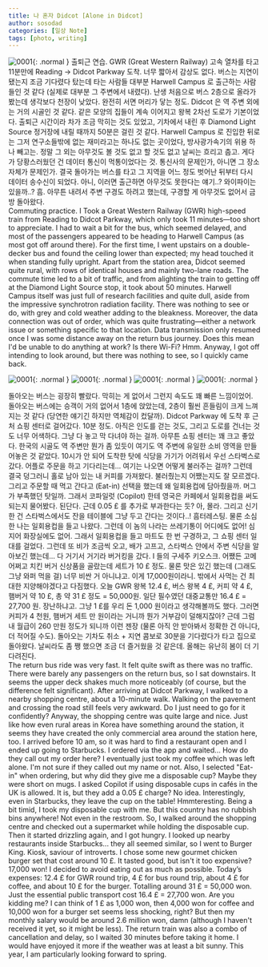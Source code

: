```yaml
---
title: 나 혼자 Didcot [Alone in Didcot]
author: sosodad
categories: [일상 Note]
tags: [photo, writing]
---
```


![0001](https://onedrive.live.com/embed?resid=F96DE3EAE83811FB%2182974&authkey=%21AI0y3qaFhOpFBU8&width=1024){: .normal }
출퇴근 연습. GWR (Great Western Railway) 고속 열차를 타고 11분만에 Reading -> Didcot Parkway 도착. 너무 짧아서 감상도 없다. 버스는 지연이 됐는지 조금 기다렸다 탔는데 타는 사람들 대부분 Harwell Campus 로 출근하는 사람들인 것 같다 (실제로 대부분 그 주변에서 내렸다). 난생 처음으로 버스 2층으로 올라가봤는데 생각보다 천장이 낮았다. 완전히 서면 머리가 닿는 정도. Didcot 은 역 주변 외에는 거의 시골인 것 같다. 같은 모양의 집들이 계속 이어지고 왕복 2차선 도로가 기본이었다. 출퇴근 시간이라 차가 조금 막히는 것도 있었고, 기차에서 내린 후 Diamond Light Source 정거장에 내릴 때까지 50분은 걸린 것 같다. Harwell Campus 로 진입한 뒤로는 그저 연구소들밖에 없는 재미라고는 하나도 없는 곳이었다, 방사광가속기의 위용 하나 빼고는. 정말 그 외는 아무것도 볼 것도 없고 할 것도 없고 날씨는 흐리고 춥고. 게다가 당황스러웠던 건 데이터 통신이 먹통이었다는 것. 통신사의 문제인가, 아니면 그 장소 자체가 문제인가. 결국 돌아가는 버스를 타고 그 지역을 어느 정도 벗어난 뒤부터 다시 데이터 송수신이 되었다. 아니, 이러면 출근하면 아무것도 못한다는 얘기..? 와이파이는 있을까..? 흠. 아무튼 내려서 주변 구경도 하려고 했는데, 구경할 게 아무것도 없어서 금방 돌아왔다.  
Commuting practice. I Took a Great Western Railway (GWR) high-speed train from Reading to Didcot Parkway, which only took 11 minutes—too short to appreciate. I had to wait a bit for the bus, which seemed delayed, and most of the passengers appeared to be heading to Harwell Campus (as most got off around there). For the first time, I went upstairs on a double-decker bus and found the ceiling lower than expected; my head touched it when standing fully upright. Apart from the station area, Didcot seemed quite rural, with rows of identical houses and mainly two-lane roads. The commute time led to a bit of traffic, and from alighting the train to getting off at the Diamond Light Source stop, it took about 50 minutes. Harwell Campus itself was just full of research facilities and quite dull, aside from the impressive synchrotron radiation facility. There was nothing to see or do, with grey and cold weather adding to the bleakness. Moreover, the data connection was out of order, which was quite frustrating—either a network issue or something specific to that location. Data transmission only resumed once I was some distance away on the return bus journey. Does this mean I'd be unable to do anything at work? Is there Wi-Fi? Hmm. Anyway, I got off intending to look around, but there was nothing to see, so I quickly came back.  

![0001](https://onedrive.live.com/embed?resid=F96DE3EAE83811FB%2182970&authkey=%21AA6gdYKe-yYypeY&height=1024){: .normal }
![0001](https://onedrive.live.com/embed?resid=F96DE3EAE83811FB%2182968&authkey=%21AFEnj_Vp1zkFxAo&height=1024){: .normal }
![0001](https://onedrive.live.com/embed?resid=F96DE3EAE83811FB%2182969&authkey=%21ABCBSqd3W9_jxNw&height=1024){: .normal }
![0001](https://onedrive.live.com/embed?resid=F96DE3EAE83811FB%2182971&authkey=%21ABrDiSb-orZ4inY&height=1024){: .normal }

돌아오는 버스는 굉장히 빨랐다. 막히는 게 없어서 그런지 속도도 꽤 빠른 느낌이었어. 돌아오는 버스에는 승객이 거의 없어서 1층에 앉았는데, 2층이 훨씬 흔들림이 크게 느껴지는 것 같다 (당연한 얘기긴 하지만 역체감이 컸달까). Didcot Parkway 에 도착 후 근처 쇼핑 센터로 걸어갔다. 10분 정도. 아직은 인도를 걷는 것도, 그리고 도로를 건너는 것도 너무 어색하다. 그냥 다 놓고 막 다녀야 하는 걸까. 아무튼 쇼핑 센터는 꽤 크고 좋았다. 한국의 시골도 역 주변만 뭔가 좀 있듯이 여기도 역 주변에 유일한 소비 영역을 만들어놓은 것 같았다. 10시가 안 되어 도착한 탓에 식당을 가기가 어려워서 우선 스타벅스로 갔다. 어플로 주문을 하고 기다리는데... 여기는 나오면 어떻게 불러주는 걸까? 그런데 결국 덩그러니 홀로 남아 있는 내 커피를 가져왔다. 불러줬는지 어쨌는지도 잘 모르겠다. 그리고 주문할 때 먹고 간다고 (Eat-in) 선택을 했는데 왜 일회용컵에 담아줬을까. 머그가 부족했던 탓일까. 그래서 코파일럿 (Copilot) 한테 영국은 카페에서 일회용컵을 써도 되는지 물어봤다. 된단다. 근데 0.05 £ 를 추가로 부과한다는 듯? 아, 몰라. 그리고 신기한 건 스타벅스에서도 잔을 테이블에 그냥 두고 간다는 것이다..! 흠터레스팅. 물론 소심한 나는 일회용컵을 들고 나왔다. 그런데 이 놈의 나라는 쓰레기통이 어디에도 없어! 심지어 화장실에도 없어. 그래서 일회용컵을 들고 마트도 한 번 구경하고, 그 쇼핑 센터 일대를 걸었다. 그런데 또 비가 조금씩 오고, 배가 고프고, 스타벅스 안에서 주변 식당을 알아보긴 했는데... 다 거기서 거기라 버거킹을 갔다. I 들의 구세주 키오스크. 어쨌든 고메 어쩌고 치킨 버거 신상품을 골랐는데 세트가 10 £ 정도. 물론 맛은 있긴 했는데 (그래도 그냥 와퍼 먹을 걸) 너무 비싼 거 아니냐고. 이게 17,000원이라니. 밖에서 사먹는 건 최대한 지양해야겠다고 다짐했다. 오늘 GWR 왕복 12.4 £, 버스 왕복 4 £, 커피 약 4 £, 햄버거 약 10 £, 총 약 31 £ 정도 = 50,000원. 일단 필수였던 대중교통만 16.4 £ = 27,700 원. 장난하냐고. 그냥 1 £를 우리 돈 1,000 원이라고 생각해볼까도 했다. 그러면 커피가 4 천원, 햄버거 세트 만 원이라는 거니까 뭔가 거부감이 덜해지잖아? 근데 그럼 내 월급이 260 만원 정도가 되니까 이런 젠장 (물론 아직 안 받아봐서 정확한 건 아니다, 더 적어질 수도). 돌아오는 기차도 취소 + 지연 콤보로 30분을 기다렸다가 타고 집으로 돌아왔다. 날씨라도 좀 쨍 했으면 조금 더 즐거웠을 것 같은데. 올해는 유난히 봄이 더 기다려진다.  
The return bus ride was very fast. It felt quite swift as there was no traffic. There were barely any passengers on the return bus, so I sat downstairs. It seems the upper deck shakes much more noticeably (of course, but the difference felt significant). After arriving at Didcot Parkway, I walked to a nearby shopping centre, about a 10-minute walk. Walking on the pavement and crossing the road still feels very awkward. Do I just need to go for it confidently? Anyway, the shopping centre was quite large and nice. Just like how even rural areas in Korea have something around the station, it seems they have created the only commercial area around the station here, too. I arrived before 10 am, so it was hard to find a restaurant open and I ended up going to Starbucks. I ordered via the app and waited... How do they call out my order here? I eventually just took my coffee which was left alone. I'm not sure if they called out my name or not. Also, I selected "Eat-in" when ordering, but why did they give me a disposable cup? Maybe they were short on mugs. I asked Copilot if using disposable cups in cafés in the UK is allowed. It is, but they add a 0.05 £ charge? No idea. Interestingly, even in Starbucks, they leave the cup on the table! Hmmteresting. Being a bit timid, I took my disposable cup with me. But this country has no rubbish bins anywhere! Not even in the restroom. So, I walked around the shopping centre and checked out a supermarket while holding the disposable cup. Then it started drizzling again, and I got hungry. I looked up nearby restaurants inside Starbucks... they all seemed similar, so I went to Burger King. Kiosk, saviour of introverts. I chose some new gourmet chicken burger set that cost around 10 £. It tasted good, but isn't it too expensive? 17,000 won! I decided to avoid eating out as much as possible. Today’s expenses: 12.4 £ for GWR round trip, 4 £ for bus round trip, about 4 £ for coffee, and about 10 £ for the burger. Totalling around 31 £ = 50,000 won. Just the essential public transport cost 16.4 £ = 27,700 won. Are you kidding me? I can think of 1 £ as 1,000 won, then 4,000 won for coffee and 10,000 won for a burger set seems less shocking, right? But then my monthly salary would be around 2.6 million won, damn (although I haven't received it yet, so it might be less). The return train was also a combo of cancellation and delay, so I waited 30 minutes before taking it home. I would have enjoyed it more if the weather was at least a bit sunny. This year, I am particularly looking forward to spring.